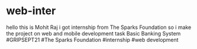 # web-inter


hello this is Mohit Raj 
i got internship from The Sparks Foundation so i make the project on 
web and mobile development task
Basic Banking System  #GRIPSEPT21
#The Sparks Foundation
#internship
#web development
